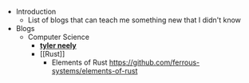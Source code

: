 - Introduction
	- List of blogs that can teach me something new that I didn't know
- Blogs
	- Computer Science
		- [**tyler neely**](https://tylerneely.com/)
		- [[Rust]]
			- Elements of Rust https://github.com/ferrous-systems/elements-of-rust